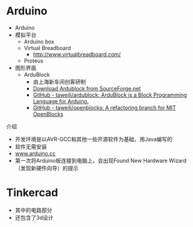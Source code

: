 # Arduino
- Arduino
- 模拟平台
	- Arduino box
	- Virtual Breadboard
		- http://www.virtualbreadboard.com/
	- Proteus
- 图形界面
	- ArduBlock
		- 由上海新车间创客研制
		- [Download Ardublock from SourceForge.net](https://sourceforge.net/projects/ardublock/files/latest/download)
		- [GitHub - taweili/ardublock: ArduBlock is a Block Programming Language for Arduino.](https://github.com/taweili/ardublock)
		- [GitHub - taweili/openblocks: A refactoring branch for MIT OpenBlocks](https://github.com/taweili/openblocks)
	

介绍
- 开发环境是以AVR-GCC和其他一些开源软件为基础，用Java编写的
- 软件无需安装
- www.arduino.cc
- 第一次将Arduino板连接到电脑上，会出现Found New Hardware Wizard（发现新硬件向导）的提示

# Tinkercad
- 其中的电路部分
- 还包含了3d设计
